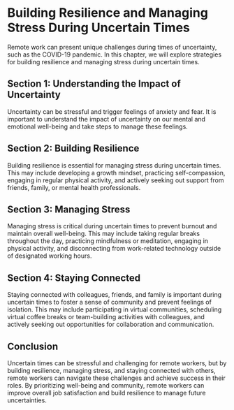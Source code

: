 Building Resilience and Managing Stress During Uncertain Times
=======================================================================================================================

Remote work can present unique challenges during times of uncertainty, such as the COVID-19 pandemic. In this chapter, we will explore strategies for building resilience and managing stress during uncertain times.

Section 1: Understanding the Impact of Uncertainty
--------------------------------------------------

Uncertainty can be stressful and trigger feelings of anxiety and fear. It is important to understand the impact of uncertainty on our mental and emotional well-being and take steps to manage these feelings.

Section 2: Building Resilience
------------------------------

Building resilience is essential for managing stress during uncertain times. This may include developing a growth mindset, practicing self-compassion, engaging in regular physical activity, and actively seeking out support from friends, family, or mental health professionals.

Section 3: Managing Stress
--------------------------

Managing stress is critical during uncertain times to prevent burnout and maintain overall well-being. This may include taking regular breaks throughout the day, practicing mindfulness or meditation, engaging in physical activity, and disconnecting from work-related technology outside of designated working hours.

Section 4: Staying Connected
----------------------------

Staying connected with colleagues, friends, and family is important during uncertain times to foster a sense of community and prevent feelings of isolation. This may include participating in virtual communities, scheduling virtual coffee breaks or team-building activities with colleagues, and actively seeking out opportunities for collaboration and communication.

Conclusion
----------

Uncertain times can be stressful and challenging for remote workers, but by building resilience, managing stress, and staying connected with others, remote workers can navigate these challenges and achieve success in their roles. By prioritizing well-being and community, remote workers can improve overall job satisfaction and build resilience to manage future uncertainties.
